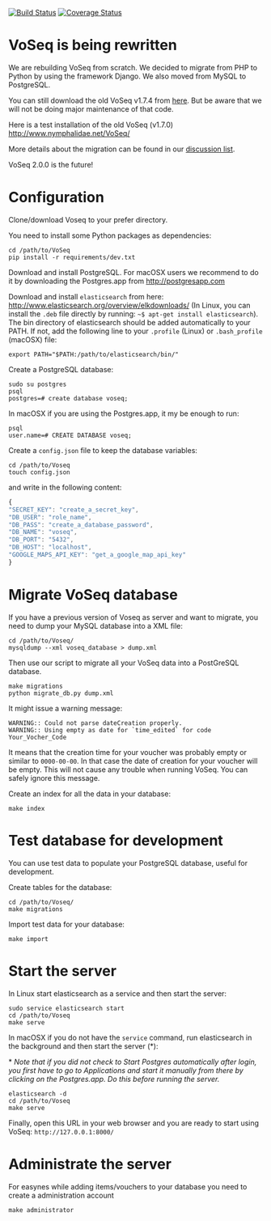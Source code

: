 [![Build Status](https://travis-ci.org/carlosp420/VoSeq.svg)](https://travis-ci.org/carlosp420/VoSeq)
[![Coverage Status](https://img.shields.io/coveralls/carlosp420/VoSeq.svg)](https://coveralls.io/r/carlosp420/VoSeq?branch=master)

# VoSeq is being rewritten
We are rebuilding VoSeq from scratch. We decided to migrate from PHP to Python
by using the framework Django. We also moved from MySQL to PostgreSQL.

You can still download the old VoSeq v1.7.4 from [here](https://github.com/carlosp420/VoSeq/releases/tag/v1.7.4).
But be aware that we will not be doing major maintenance of that code.

Here is a test installation of the old VoSeq (v1.7.0) <http://www.nymphalidae.net/VoSeq/>

More details about the migration can be found in our [discussion list](https://groups.google.com/forum/#!topic/voseq-discussion-list/wQ-E0Xcimgw).

VoSeq 2.0.0 is the future!

# Configuration

Clone/download Voseq to your prefer directory.

You need to install some Python packages as dependencies:

```shell
cd /path/to/VoSeq
pip install -r requirements/dev.txt
```

Download and install PostgreSQL. For macOSX users we recommend to do it by downloading the Postgres.app from http://postgresapp.com

Download and install `elasticsearch` from here: http://www.elasticsearch.org/overview/elkdownloads/
(In Linux, you can install the `.deb` file directly by running: ```~$ apt-get install elasticsearch```).
The bin directory of elasticsearch should be added automatically to your PATH. If not, add the following line to your `.profile` (Linux) or `.bash_profile` (macOSX) file:

```shell
export PATH="$PATH:/path/to/elasticsearch/bin/"
```


Create a PostgreSQL database:

```shell
sudo su postgres
psql
postgres=# create database voseq;
```

In macOSX if you are using the Postgres.app, it my be enough to run:

```shell
psql
user.name=# CREATE DATABASE voseq;
```

Create a `config.json` file to keep the database variables:
```shell
cd /path/to/Voseq
touch config.json
```
and write in the following content:

```javascript
{
"SECRET_KEY": "create_a_secret_key",
"DB_USER": "role_name",
"DB_PASS": "create_a_database_password",
"DB_NAME": "voseq",
"DB_PORT": "5432",
"DB_HOST": "localhost",
"GOOGLE_MAPS_API_KEY": "get_a_google_map_api_key"
}
```

# Migrate VoSeq database
If you have a previous version of Voseq as server and want to migrate, you need to dump your MySQL database into a XML file:

```shell
cd /path/to/Voseq/
mysqldump --xml voseq_database > dump.xml
```

Then use our script to migrate all your VoSeq data into a PostGreSQL database.

```shell
make migrations
python migrate_db.py dump.xml
```

It might issue a warning message:

```
WARNING:: Could not parse dateCreation properly.
WARNING:: Using empty as date for `time_edited` for code Your_Vocher_Code
```

It means that the creation time for your voucher was probably empty or similar
to `0000-00-00`. In that case the date of creation for your voucher will be
empty. This will not cause any trouble when running VoSeq. You can safely
ignore this message.

Create an index for all the data in your database:

```shell
make index
```

# Test database for development
You can use test data to populate your PostgreSQL database, useful for 
development.


Create tables for the database:

```shell
cd /path/to/Voseq/
make migrations
```

Import test data for your database:

```shell
make import
```

# Start the server

In Linux start elasticsearch as a service and then start the server:

```shell
sudo service elasticsearch start
cd /path/to/Voseq
make serve
```

In macOSX if you do not have the `service` command, run elasticsearch in the background and then start the server (\*):

\* *Note that if you did not check to Start Postgres automatically after login, you first have to go to Applications and start it manually from there by clicking on the Postgres.app. Do this before running the server.*

```shell
elasticsearch -d
cd /path/to/Voseq
make serve
```



Finally, open this URL in your web browser and you are ready to start using VoSeq:  `http://127.0.0.1:8000/`

# Administrate the server
For easynes while adding items/vouchers to your database you need to create a administration account

```shell
make administrator
```

